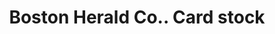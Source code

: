 ---
doi: 10.7916/D8FR17RS
date_other: '1870'
date_other_textual: 1870-1879
form: printed ephemera
genre:
- Card stock
name:
- Boston Herald Co.
object_in_context_url: https://biggert.cul.columbia.edu/items/view/ave_biggert_01673
subject_hierarchical_geographic:
- Boston, Massachusetts, United States
subject_name:
- Boston Herald Co.
title: Boston Herald Co.. Card stock
sort_title: Boston Herald Co.. Card stock
call_number: ave_biggert_01673
coordinates:
- 42.35805555555556,-71.06361111111111
pid: ave_biggert_01673
identifiers: ave_biggert_01673
thumbnail: https://derivativo-1.library.columbia.edu/iiif/2/ldpd:344059/full/!256,256/0/native.jpg
permalink: "/items/ave_biggert_01673/"
layout: iiif-image-page
---